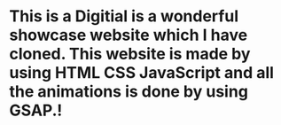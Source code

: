 # This is a Digitial is a wonderful showcase website which I have cloned. This website is made by using HTML CSS JavaScript and all the animations is done by using GSAP.!